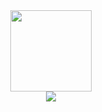 <div id="header" align="center"> <img height=130 src="https://media.giphy.com/media/see1sKEEvFNOzWDmee/giphy.gif"> </div>
<div align="center"> <a href="https://img.shields.io/badge/Twitter-violetblue?logo=twitter&logoColor=white"> <img src="https://img.shields.io/badge/Twitter-violetblue?logo=twitter&logoColor=white"> </a> </div>
